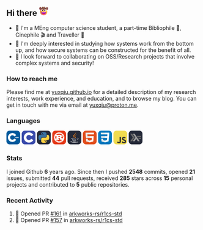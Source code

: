## Hi there <picture><img src="./assets/cowboy.png" alt="Cowboy Hat Face" width="25" height="25" /></picture>

- 📖 I'm a MEng computer science student, a part-time Bibliophile 📕, Cinephile 🎬 and Traveller 🚀
- 📍 I'm deeply interested in studying how systems work from the bottom up, and how secure systems can be constructed for the benefit of all.
- 👯 I look forward to collaborating on OSS/Research projects that involve complex systems and security!

### How to reach me

Please find me at [yuxqiu.github.io](https://yuxqiu.github.io/) for a detailed description of my research interests, work experience, and education, and to browse my blog. You can get in touch with me via email at [yuxqiu@proton.me](mailto:yuxqiu@proton.me).

### Languages

<p float="left">
<picture><img src="./assets/cpp.svg" alt="cpp" width="36" /></picture>
<picture><img src="./assets/c.svg" alt="c" width="36" /></picture>
<picture><img src="./assets/py.svg" alt="python" width="36" /></picture>
<picture><img src="./assets/rust.svg" alt="rust" width="36" /></picture>
<picture><img src="./assets/java.svg" alt="java" width="36" /></picture>
<picture><img src="./assets/html.svg" alt="html" width="36" /></picture>
<picture><img src="./assets/css.svg" alt="css" width="36" /></picture>
<picture><img src="./assets/js.svg" alt="js" width="36" /></picture>
<picture><img src="./assets/haskell.svg" alt="haskell" width="36" /></picture>
</p>

### Stats

I joined Github **6** years ago. Since then I pushed **2548** commits, opened **21** issues, submitted **44** pull requests, received **285** stars across **15** personal projects and contributed to **5** public repositories.

### Recent Activity

<!--START_SECTION:activity-->
1. 💪 Opened PR [#161](https://github.com/arkworks-rs/r1cs-std/pull/161) in [arkworks-rs/r1cs-std](https://github.com/arkworks-rs/r1cs-std)
2. 💪 Opened PR [#157](https://github.com/arkworks-rs/r1cs-std/pull/157) in [arkworks-rs/r1cs-std](https://github.com/arkworks-rs/r1cs-std)
<!--END_SECTION:activity-->
